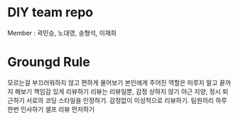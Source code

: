 # DIY team repo
Member : 곽민승, 노대영, 송형석, 이재희

# Groungd Rule
모르는걸 부끄러워하지 않고 편하게 물어보기
본인에게 주어진 역할은 미루지 말고 끝까지 해보기
책임감 있게 리뷰하기
리뷰는 리뷰일뿐, 감정 상하지 않기
야근 지양, 정시 퇴근하기
서로의 코딩 스타일을 인정하기.
감정없이 이성적으로 리뷰하기.
팀원끼리 하루 한번 인사하기
셀프 리뷰 먼저하기
